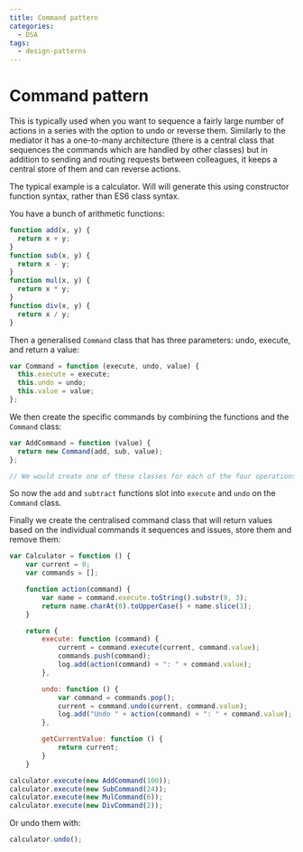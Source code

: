 ```yaml
---
title: Command pattern
categories:
  - DSA
tags:
  - design-patterns
---
```


# Command pattern

This is typically used when you want to sequence a fairly large number of
actions in a series with the option to undo or reverse them. Similarly to the
mediator it has a one-to-many architecture (there is a central class that
sequences the commands which are handled by other classes) but in addition to
sending and routing requests between colleagues, it keeps a central store of
them and can reverse actions.

The typical example is a calculator. Will will generate this using constructor
function syntax, rather than ES6 class syntax.

You have a bunch of arithmetic functions:

```jsx
function add(x, y) {
  return x + y;
}
function sub(x, y) {
  return x - y;
}
function mul(x, y) {
  return x * y;
}
function div(x, y) {
  return x / y;
}
```

Then a generalised `Command` class that has three parameters: undo, execute, and
return a value:

```jsx
var Command = function (execute, undo, value) {
  this.execute = execute;
  this.undo = undo;
  this.value = value;
};
```

We then create the specific commands by combining the functions and the
`Command` class:

```jsx
var AddCommand = function (value) {
  return new Command(add, sub, value);
};

// We would create one of these classes for each of the four operations
```

So now the `add` and `subtract` functions slot into `execute` and `undo` on the
`Command` class.

Finally we create the centralised command class that will return values based on
the individual commands it sequences and issues, store them and remove them:

```jsx
var Calculator = function () {
    var current = 0;
    var commands = [];

    function action(command) {
        var name = command.execute.toString().substr(9, 3);
        return name.charAt(0).toUpperCase() + name.slice(1);
    }

    return {
        execute: function (command) {
            current = command.execute(current, command.value);
            commands.push(command);
            log.add(action(command) + ": " + command.value);
        },

        undo: function () {
            var command = commands.pop();
            current = command.undo(current, command.value);
            log.add("Undo " + action(command) + ": " + command.value);
        },

        getCurrentValue: function () {
            return current;
        }
    }
```

```jsx
calculator.execute(new AddCommand(100));
calculator.execute(new SubCommand(24));
calculator.execute(new MulCommand(6));
calculator.execute(new DivCommand(2));
```

Or undo them with:

```jsx
calculator.undo();
```

